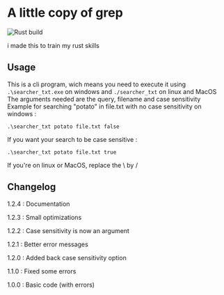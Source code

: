 # A little copy of grep

![Rust build](https://github.com/Raphdf201/minigrep/actions/workflows/rust.yml/badge.svg)

i made this to train my rust skills

## Usage

This is a cli program, wich means you need to execute it using `.\searcher_txt.exe` on windows and `./searcher_txt` on linux and MacOS<br/>
The arguments needed are the query, filename and case sensitivity
Example for searching "potato" in file.txt with no case sensitivity on windows :

```
.\searcher_txt potato file.txt false
```

If you want your search to be case sensitive :

```
.\searcher_txt potato file.txt true
```

If you're on linux or MacOS, replace the \ by /

## Changelog

1.2.4 : Documentation

1.2.3 : Small optimizations

1.2.2 : Case sensitivity is now an argument

1.2.1 : Better error messages

1.2.0 : Added back case sensitivity option

1.1.0 : Fixed some errors

1.0.0 : Basic code (with errors)
